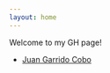 ```yaml
---
layout: home 
---
```


Welcome to my GH page!
* [Juan Garrido Cobo][def]

[def]: https://www.linkedin.com/in/juangarridocobo/